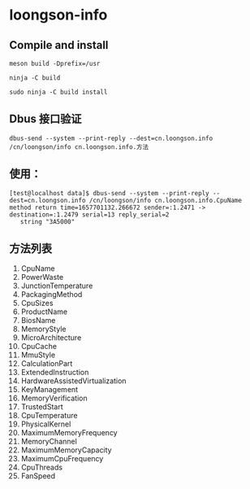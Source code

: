 # loongson-info

## Compile and install

```
meson build -Dprefix=/usr

ninja -C build

sudo ninja -C build install

```

## Dbus 接口验证
```
dbus-send --system --print-reply --dest=cn.loongson.info /cn/loongson/info cn.loongson.info.方法
```
## 使用：
```
[test@localhost data]$ dbus-send --system --print-reply --dest=cn.loongson.info /cn/loongson/info cn.loongson.info.CpuName
method return time=1657701132.266672 sender=:1.2471 -> destination=:1.2479 serial=13 reply_serial=2
   string "3A5000"
```
## 方法列表
1. CpuName
2. PowerWaste
3. JunctionTemperature
4. PackagingMethod
5. CpuSizes
6. ProductName
7. BiosName
8. MemoryStyle
9. MicroArchitecture
10. CpuCache
11. MmuStyle
12. CalculationPart
13. ExtendedInstruction
14. HardwareAssistedVirtualization
15. KeyManagement
16. MemoryVerification
17. TrustedStart
18. CpuTemperature
19. PhysicalKernel
20. MaximumMemoryFrequency
21. MemoryChannel
22. MaximumMemoryCapacity
23. MaximumCpuFrequency
24. CpuThreads
25. FanSpeed
